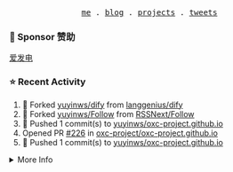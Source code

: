 <p align="center">
  <samp>
    <a href="https://yuy1n.io">me</a> .
    <a href="https://yuy1n.io/blog">blog</a> .
    <a href="https://yuy1n.io/projects">projects</a> .
    <a href="https://twitter.com/yuyinws">tweets</a>
  </samp>
</p>

### 💖 Sponsor 赞助

[爱发电](https://afdian.com/a/yuyinws)

### ⭐️ Recent Activity
<!--RECENT_ACTIVITY:start-->
1. 🍴 Forked [yuyinws/dify](undefined) from [langgenius/dify](https://github.com/langgenius/dify)<br>
2. 🍴 Forked [yuyinws/Follow](undefined) from [RSSNext/Follow](https://github.com/RSSNext/Follow)<br>
3. 💪 Pushed 1 commit(s) to [yuyinws/oxc-project.github.io](https://github.com/yuyinws/oxc-project.github.io)<br>
4. Opened PR [#226](https://github.com/oxc-project/oxc-project.github.io/pull/226) in [oxc-project/oxc-project.github.io](https://github.com/oxc-project/oxc-project.github.io)<br>
5. 💪 Pushed 1 commit(s) to [yuyinws/oxc-project.github.io](https://github.com/yuyinws/oxc-project.github.io)<br>
<!--RECENT_ACTIVITY:end-->

<details>
  <summary>
  More Info
  </summary>

[![wakatime](https://wakatime.com/badge/user/51143705-a99d-4e70-b101-fd9e1cb44e71.svg)](https://wakatime.com/@51143705-a99d-4e70-b101-fd9e1cb44e71)

<img src="https://cdn.jsdelivr.net/gh/yuyinws/yuyinws/gitmand.svg" />
<br />
<img src="https://card.yuy1n.io/card/76561198340841543/dark,bg-game-1850570" />
<br />
<img src="https://cdn.jsdelivr.net/gh/yuyinws/yuyinws/github-metrics.svg" />
</details>
